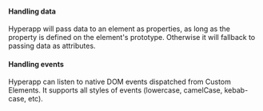 <h4 id="hyperapp-handling-data">Handling data</h4>

Hyperapp will pass data to an element as properties, as long as the property
is defined on the element's prototype. Otherwise it will fallback to passing
data as attributes.

<h4 id="hyperapp-handling-events">Handling events</h4>

Hyperapp can listen to native DOM events dispatched from Custom Elements. It
supports all styles of events (lowercase, camelCase, kebab-case, etc).
